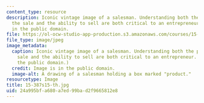 ```yaml
---
content_type: resource
description: Iconic vintage image of a salesman. Understanding both the process of
  the sale and the ability to sell are both critical to an entrepreneur. Image is
  in the public domain.
file: https://ol-ocw-studio-app-production.s3.amazonaws.com/courses/15-387-entrepreneurial-sales-spring-2015/24a995bfa680a7ed99bad2f9665812e8_15-387s15-th.jpg
file_type: image/jpeg
image_metadata:
  caption: Iconic vintage image of a salesman. Understanding both the process of the
    sale and the ability to sell are both critical to an entrepreneur. (Image is in
    the public domain.)
  credit: Image is in the public domain.
  image-alt: A drawing of a salesman holding a box marked "product."
resourcetype: Image
title: 15-387s15-th.jpg
uid: 24a995bf-a680-a7ed-99ba-d2f9665812e8
---
```

